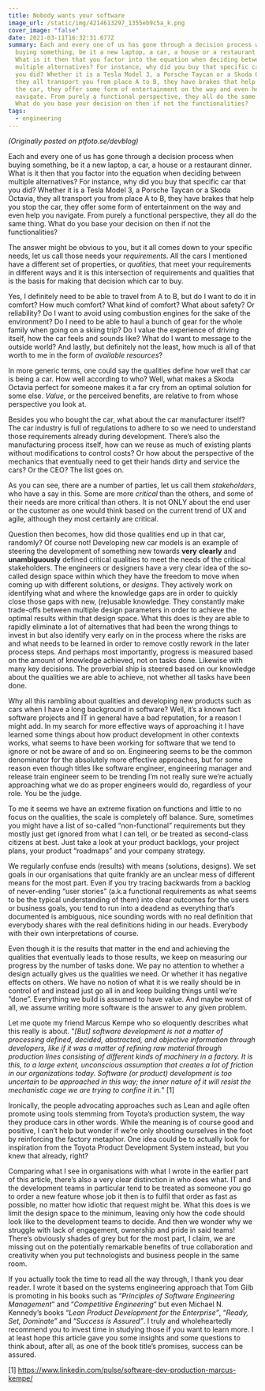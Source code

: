 ```yaml
---
title: Nobody wants your software
image_url: /static/img/4214613297_1355eb9c5a_k.png
cover_image: "false"
date: 2021-03-11T16:32:31.677Z
summary: Each and every one of us has gone through a decision process when
  buying something, be it a new laptop, a car, a house or a restaurant dinner.
  What is it then that you factor into the equation when deciding between
  multiple alternatives? For instance, why did you buy that specific car that
  you did? Whether it is a Tesla Model 3, a Porsche Taycan or a Skoda Octavia,
  they all transport you from place A to B, they have brakes that help you stop
  the car, they offer some form of entertainment on the way and even help you
  navigate. From purely a functional perspective, they all do the same thing.
  What do you base your decision on then if not the functionalities?
tags:
  - engineering
---
```

*(Originally posted on ptfoto.se/devblog)*

Each and every one of us has gone through a decision process when buying something, be it a new laptop, a car, a house or a restaurant dinner. What is it then that you factor into the equation when deciding between multiple alternatives? For instance, why did you buy that specific car that you did? Whether it is a Tesla Model 3, a Porsche Taycan or a Skoda Octavia, they all transport you from place A to B, they have brakes that help you stop the car, they offer some form of entertainment on the way and even help you navigate. From purely a functional perspective, they all do the same thing. What do you base your decision on then if not the functionalities?

The answer might be obvious to you, but it all comes down to your specific needs, let us call those needs your *requirements*. All the cars I mentioned have a different set of properties, or *qualities*, that meet your requirements in different ways and it is this intersection of requirements and qualities that is the basis for making that decision which car to buy. 

Yes, I definitely need to be able to travel from A to B, but do I want to do it in comfort? How much comfort? What kind of comfort? What about safety? Or reliability? Do I want to avoid using combustion engines for the sake of the environment? Do I need to be able to haul a bunch of gear for the whole family when going on a skiing trip? Do I value the experience of driving itself, how the car feels and sounds like? What do I want to message to the outside world? And lastly, but definitely not the least, how much is all of that worth to me in the form of *available resources*?

In more generic terms, one could say the qualities define how well that car is being a car. How well according to who? Well, what makes a Skoda Octavia perfect for someone makes it a far cry from an optimal solution for some else. *Value*, or the perceived benefits, are relative to from whose perspective you look at.

Besides you who bought the car, what about the car manufacturer itself? The car industry is full of regulations to adhere to so we need to understand those requirements already during development. There’s also the manufacturing process itself, how can we reuse as much of existing plants without modifications to control costs? Or how about the perspective of the mechanics that eventually need to get their hands dirty and service the cars? Or the CEO? The list goes on.

As you can see, there are a number of parties, let us call them *stakeholders*, who have a say in this. Some are more *critical* than the others, and some of their needs are more critical than others. It is not ONLY about the end user or the customer as one would think based on the current trend of UX and agile, although they most certainly are critical.

Question then becomes, how did those qualities end up in that car, randomly? Of course not! Developing new car models is an example of steering the development of something new towards **very** **clearly** and **unambiguously** defined critical qualities to meet the needs of the critical stakeholders. The engineers or designers have a very clear idea of the so-called design space within which they have the freedom to move when coming up with different solutions, or *designs*. They actively work on identifying what and where the knowledge gaps are in order to quickly close those gaps with new, (re)usable knowledge. They constantly make trade-offs between multiple design parameters in order to achieve the optimal results within that design space. What this does is they are able to rapidly eliminate a lot of alternatives that had been the wrong things to invest in but also identify very early on in the process where the risks are and what needs to be learned in order to remove costly rework in the later process steps. And perhaps most importantly, progress is measured based on the amount of knowledge achieved, not on tasks done. Likewise with many key decisions. The proverbial ship is steered based on our knowledge about the qualities we are able to achieve, not whether all tasks have been done.

Why all this rambling about qualities and developing new products such as cars when I have a long background in software? Well, it’s a known fact software projects and IT in general have a bad reputation, for a reason I might add. In my search for more effective ways of approaching it I have learned  some things about how product development in other contexts works, what seems to have been working for software that we tend to ignore or not be aware of and so on. Engineering seems to be the common denominator for the absolutely more effective approaches, but for some reason even though titles like software engineer, engineering manager and release train engineer seem to be trending I’m not really sure we’re actually approaching what we do as proper engineers would do, regardless of your role. You be the judge.

To me it seems we have an extreme fixation on functions and little to no focus on the qualities, the scale is completely off balance. Sure, sometimes you might have a list of so-called “non-functional” requirements but they mostly just get ignored from what I can tell, or be treated as second-class citizens at best. Just take a look at your product backlogs, your project plans, your product “roadmaps” and your company strategy. 

We regularly confuse ends (results) with means (solutions, designs). We set goals in our organisations that quite frankly are an unclear mess of different means for the most part. Even if you try tracing backwards from a backlog of never-ending “user stories” (a.k.a functional requirements as what seems to be the typical understanding of them) into clear outcomes for the users or business goals, you tend to run into a deadend as everything that’s documented is ambiguous, nice sounding words with no real definition that everybody shares with the real definitions hiding in our heads. Everybody with their own interpretations of course.

Even though it is the results that matter in the end and achieving the qualities that eventually leads to those results, we keep on measuring our progress by the number of tasks done. We pay no attention to whether a design actually gives us the qualities we need. Or whether it has negative effects on others. We have no notion of what it is we really should be in control of and instead just go all in and keep building things until we’re “done”. Everything we build is assumed to have value. And maybe worst of all, we assume writing more software is the answer to any given problem.

Let me quote my friend Marcus Kempe who so eloquently describes what this really is about. "*\[But] software development is not a matter of processing defined, decided, abstracted, and objective information through developers, like if it was a matter of refining raw material through production lines consisting of different kinds of machinery in a factory. It is this, to a large extent, unconscious assumption that creates a lot of friction in our organizations today. Software (or product) development is too uncertain to be approached in this way; the inner nature of it will resist the mechanistic cage we are trying to confine it in.*" \[1]

Ironically, the people advocating approaches such as Lean and agile often promote using tools stemming from Toyota’s production system, the way they produce cars in other words. While the meaning is of course good and positive, I can’t help but wonder if we’re only shooting ourselves in the foot by reinforcing the factory metaphor. One idea could be to actually look for inspiration from the Toyota Product Development System instead, but you knew that already, right?

Comparing what I see in organisations with what I wrote in the earlier part of this article, there’s also a very clear distinction in who does what. IT and the development teams in particular tend to be treated as someone you go to order a new feature whose job it then is to fulfil that order as fast as possible, no matter how idiotic that request might be. What this does is we limit the design space to the minimum, leaving only how the code should look like to the development teams to decide. And then we wonder why we struggle with lack of engagement, ownership and pride in said teams! There’s obviously shades of grey but for the most part, I claim, we are missing out on the potentially remarkable benefits of true collaboration and creativity when you put technologists and business people in the same room. 

If you actually took the time to read all the way through, I thank you dear reader. I wrote it based on the systems engineering approach that Tom Gilb is promoting in his books such as “*Principles of Software Engineering Management*” and “*Competitive Engineering*” but even Michael N. Kennedy’s books “*Lean Product Development for the Enterprise”*, “*Ready, Set, Dominate*” and “*Success is Assured”*. I truly and wholeheartedly recommend you to invest time in studying those if you want to learn more. I at least hope this article gave you some insights and some questions to think about, after all, as one of the book title’s promises, success can be assured.

\[1] https://www.linkedin.com/pulse/software-dev-production-marcus-kempe/